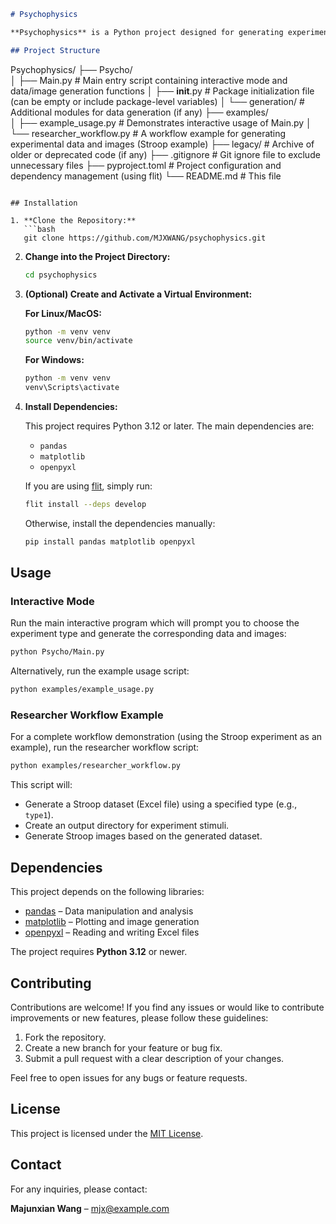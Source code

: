 ```markdown
# Psychophysics

**Psychophysics** is a Python project designed for generating experimental data and stimuli for Flanker and Stroop experiments. The project provides functionality to create datasets (in Excel format) and generate corresponding images for experimental use.

## Project Structure

```
Psychophysics/
├── Psycho/                  
│   ├── Main.py              # Main entry script containing interactive mode and data/image generation functions
│   ├── __init__.py          # Package initialization file (can be empty or include package-level variables)
│   └── generation/          # Additional modules for data generation (if any)
├── examples/                
│   ├── example_usage.py     # Demonstrates interactive usage of Main.py
│   └── researcher_workflow.py  # A workflow example for generating experimental data and images (Stroop example)
├── legacy/                  # Archive of older or deprecated code (if any)
├── .gitignore               # Git ignore file to exclude unnecessary files
├── pyproject.toml           # Project configuration and dependency management (using flit)
└── README.md                # This file
```

## Installation

1. **Clone the Repository:**
   ```bash
   git clone https://github.com/MJXWANG/psychophysics.git
   ```

2. **Change into the Project Directory:**
   ```bash
   cd psychophysics
   ```

3. **(Optional) Create and Activate a Virtual Environment:**

   **For Linux/MacOS:**
   ```bash
   python -m venv venv
   source venv/bin/activate
   ```

   **For Windows:**
   ```bash
   python -m venv venv
   venv\Scripts\activate
   ```

4. **Install Dependencies:**

   This project requires Python 3.12 or later. The main dependencies are:
   - `pandas`
   - `matplotlib`
   - `openpyxl`

   If you are using [flit](https://flit.readthedocs.io/), simply run:
   ```bash
   flit install --deps develop
   ```
   Otherwise, install the dependencies manually:
   ```bash
   pip install pandas matplotlib openpyxl
   ```

## Usage

### Interactive Mode

Run the main interactive program which will prompt you to choose the experiment type and generate the corresponding data and images:
```bash
python Psycho/Main.py
```

Alternatively, run the example usage script:
```bash
python examples/example_usage.py
```

### Researcher Workflow Example

For a complete workflow demonstration (using the Stroop experiment as an example), run the researcher workflow script:
```bash
python examples/researcher_workflow.py
```

This script will:
- Generate a Stroop dataset (Excel file) using a specified type (e.g., `type1`).
- Create an output directory for experiment stimuli.
- Generate Stroop images based on the generated dataset.

## Dependencies

This project depends on the following libraries:
- [pandas](https://pandas.pydata.org/) – Data manipulation and analysis
- [matplotlib](https://matplotlib.org/) – Plotting and image generation
- [openpyxl](https://openpyxl.readthedocs.io/) – Reading and writing Excel files

The project requires **Python 3.12** or newer.

## Contributing

Contributions are welcome! If you find any issues or would like to contribute improvements or new features, please follow these guidelines:
1. Fork the repository.
2. Create a new branch for your feature or bug fix.
3. Submit a pull request with a clear description of your changes.

Feel free to open issues for any bugs or feature requests.

## License

This project is licensed under the [MIT License](LICENSE).

## Contact

For any inquiries, please contact:

**Majunxian Wang** – [mjx@example.com](mailto:mjx@example.com)
```